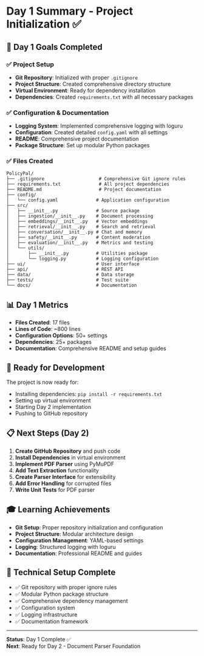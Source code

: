 # Day 1 Summary - Project Initialization ✅

## 🎯 Day 1 Goals Completed

### ✅ Project Setup
- **Git Repository**: Initialized with proper `.gitignore`
- **Project Structure**: Created comprehensive directory structure
- **Virtual Environment**: Ready for dependency installation
- **Dependencies**: Created `requirements.txt` with all necessary packages

### ✅ Configuration & Documentation
- **Logging System**: Implemented comprehensive logging with loguru
- **Configuration**: Created detailed `config.yaml` with all settings
- **README**: Comprehensive project documentation
- **Package Structure**: Set up modular Python packages

### ✅ Files Created
```
PolicyPal/
├── .gitignore                    # Comprehensive Git ignore rules
├── requirements.txt              # All project dependencies
├── README.md                     # Project documentation
├── config/
│   └── config.yaml              # Application configuration
├── src/
│   ├── __init__.py              # Source package
│   ├── ingestion/__init__.py    # Document processing
│   ├── embeddings/__init__.py   # Vector embeddings
│   ├── retrieval/__init__.py    # Search and retrieval
│   ├── conversation/__init__.py # Chat and memory
│   ├── safety/__init__.py       # Content moderation
│   ├── evaluation/__init__.py   # Metrics and testing
│   └── utils/
│       ├── __init__.py          # Utilities package
│       └── logging.py           # Logging configuration
├── ui/                          # User interface
├── api/                         # REST API
├── data/                        # Data storage
├── tests/                       # Test suite
└── docs/                        # Documentation
```

## 📊 Day 1 Metrics
- **Files Created**: 17 files
- **Lines of Code**: ~800 lines
- **Configuration Options**: 50+ settings
- **Dependencies**: 25+ packages
- **Documentation**: Comprehensive README and setup guides

## 🚀 Ready for Development
The project is now ready for:
- Installing dependencies: `pip install -r requirements.txt`
- Setting up virtual environment
- Starting Day 2 implementation
- Pushing to GitHub repository

## 📋 Next Steps (Day 2)
1. **Create GitHub Repository** and push code
2. **Install Dependencies** in virtual environment
3. **Implement PDF Parser** using PyMuPDF
4. **Add Text Extraction** functionality
5. **Create Parser Interface** for extensibility
6. **Add Error Handling** for corrupted files
7. **Write Unit Tests** for PDF parser

## 🎓 Learning Achievements
- **Git Setup**: Proper repository initialization and configuration
- **Project Structure**: Modular architecture design
- **Configuration Management**: YAML-based settings
- **Logging**: Structured logging with loguru
- **Documentation**: Professional README and guides

## 🔧 Technical Setup Complete
- ✅ Git repository with proper ignore rules
- ✅ Modular Python package structure
- ✅ Comprehensive dependency management
- ✅ Configuration system
- ✅ Logging infrastructure
- ✅ Documentation framework

---

**Status**: Day 1 Complete ✅  
**Next**: Ready for Day 2 - Document Parser Foundation 